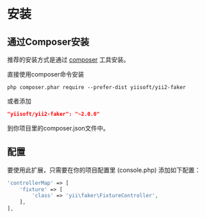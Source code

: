 安装
============

## 通过Composer安装

推荐的安装方式是通过 [composer](https://getcomposer.org/download/) 工具安装。

直接使用composer命令安装

```
php composer.phar require --prefer-dist yiisoft/yii2-faker
```

或者添加

```json
"yiisoft/yii2-faker": "~2.0.0"
```

到你项目里的composer.json文件中。

## 配置

要使用此扩展，只需要在你的项目配置里 (console.php) 添加如下配置：

```php
'controllerMap' => [
    'fixture' => [
        'class' => 'yii\faker\FixtureController',
    ],
],
```
